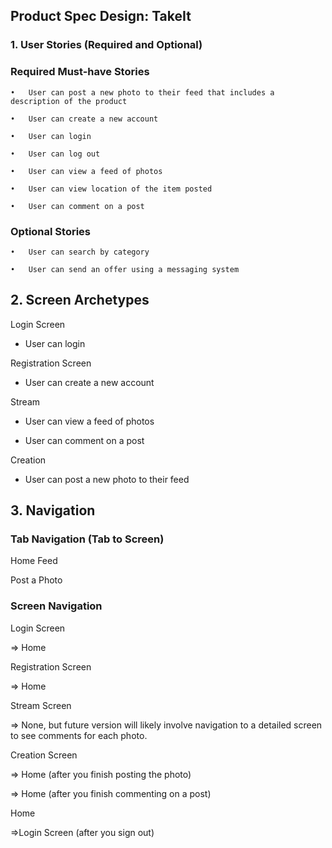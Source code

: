 ## Product Spec Design: TakeIt
### 1. User Stories (Required and Optional)

### Required Must-have Stories

    •	User can post a new photo to their feed that includes a description of the product

    •	User can create a new account

    •	User can login 

    •	User can log out

    •	User can view a feed of photos

    •	User can view location of the item posted

    •	User can comment on a post


### Optional Stories
    •	User can search by category 

    •	User can send an offer using a messaging system



## 2. Screen Archetypes

Login Screen

* User can login
 
Registration Screen

* User can create a new account

Stream

* User can view a feed of photos

* User can comment on a post

Creation

* User can post a new photo to their feed


## 3. Navigation
### Tab Navigation (Tab to Screen)

Home Feed

Post a Photo

### Screen Navigation

Login Screen

=> Home

Registration Screen

=> Home

Stream Screen

=> None, but future version will likely involve navigation to a detailed screen to see comments for each photo.

Creation Screen

=> Home (after you finish posting the photo)

=> Home (after you finish commenting on a post)

Home

=>Login Screen (after you sign out)


